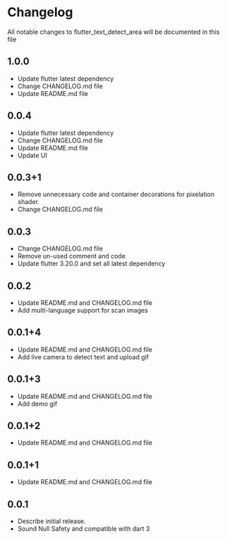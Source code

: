 # Changelog

All notable changes to flutter_text_detect_area will be documented in this file

## 1.0.0

* Update flutter latest dependency
* Change CHANGELOG.md file
* Update README.md file

## 0.0.4

* Update flutter latest dependency
* Change CHANGELOG.md file
* Update README.md file
* Update UI

## 0.0.3+1

* Remove unnecessary code and container decorations for pixelation shader.
* Change CHANGELOG.md file

## 0.0.3

* Change CHANGELOG.md file
* Remove un-used comment and code
* Update flutter 3.20.0 and set all latest dependency

## 0.0.2

* Update README.md and CHANGELOG.md file
* Add multi-language support for scan images

## 0.0.1+4

* Update README.md and CHANGELOG.md file
* Add live camera to detect text and upload gif

## 0.0.1+3

* Update README.md and CHANGELOG.md file
* Add demo gif

## 0.0.1+2

* Update README.md and CHANGELOG.md file

## 0.0.1+1

* Update README.md and CHANGELOG.md file

## 0.0.1

* Describe initial release.
* Sound Null Safety and compatible with dart 3








